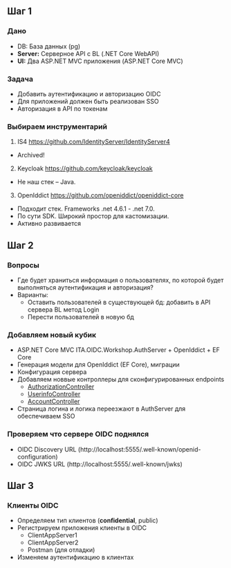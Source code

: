 ## Шаг 1

### Дано

- DB: База данных (pg)
- **Server:** Серверное API с BL (.NET Core WebAPI)
- **UI:** Два ASP.NET MVC приложения (ASP.NET Core MVC)

### Задача

- Добавить аутентификацию и авторизацию OIDC
- Для приложений должен быть реализован SSO
- Авторизация в API по токенам


### Выбираем инструментарий

1. IS4 https://github.com/IdentityServer/IdentityServer4
  - Archived!
2. Keycloak https://github.com/keycloak/keycloak
  - Не наш стек – Java.
3. OpenIddict https://github.com/openiddict/openiddict-core
  - Подходит стек. Frameworks .net 4.6.1 - .net 7.0.
  - По сути SDK. Широкий простор для кастомизации.
  - Активно развивается


## Шаг 2

### Вопросы

- Где будет храниться информация о пользователях, по которой будет выполняться аутентификация и авторизация?
- Варианты:
  * Оставить пользователей в существующей бд: добавить в API сервера BL метод Login
  * Перести пользователей в новую бд 

### Добавляем новый кубик

- ASP.NET Core MVC ITA.OIDC.Workshop.AuthServer + OpenIddict + EF Core
- Генерация модели для OpenIddict (EF Core), миграции
- Конфигурация сервера
- Добавляем новвые контроллеры для сконфигурированных endpoints
  * [AuthorizationController](https://github.com/openiddict/openiddict-core/blob/dev/sandbox/OpenIddict.Sandbox.AspNetCore.Server/Controllers/AuthorizationController.cs)
  * [UserinfoController](https://github.com/openiddict/openiddict-core/blob/rel/4.2.0/sandbox/OpenIddict.Sandbox.AspNetCore.Server/Controllers/UserinfoController.cs)
  * [AccountController](https://github.com/openiddict/openiddict-core/blob/rel/4.2.0/sandbox/OpenIddict.Sandbox.AspNetCore.Server/Controllers/AccountController.cs)
- Страница логина и логика переезжают в AuthServer для обеспечиваем SSO

### Проверяем что сервере OIDC поднялся

- OIDC Discovery URL (http://localhost:5555/.well-known/openid-configuration)
- OIDC JWKS URL (http://localhost:5555/.well-known/jwks)


## Шаг 3

### Клиенты OIDC

- Определяем тип клиентов (**confidential**, public)
- Регистрируем приложения клиенты в OIDC
  * ClientAppServer1
  * ClientAppServer2
  * Postman (для отладки)
- Изменяем аутентификацию в клиентах